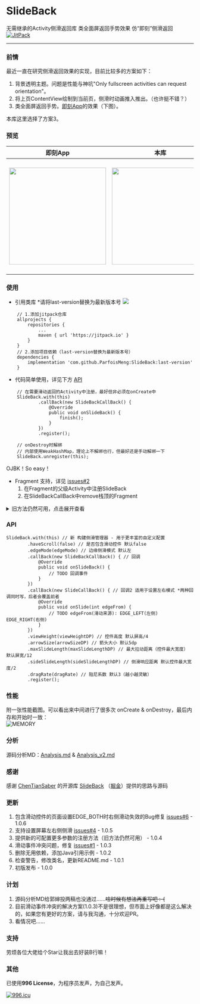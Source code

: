 # SlideBack
无需继承的Activity侧滑返回库 类全面屏返回手势效果 仿“即刻”侧滑返回  [![JitPack](https://jitpack.io/v/ParfoisMeng/SlideBack.svg)](https://jitpack.io/#ParfoisMeng/SlideBack)

- - - - - 

### 前情
最近一直在研究侧滑返回效果的实现，目前比较多的方案如下：

1. 背景透明主题。问题是性能与神坑"Only fullscreen activities can request orientation"。
2. 将上页ContentView绘制到当前页，侧滑时动画推入推出。（也许挺不错？）
3. 类全面屏返回手势。[即刻App](https://www.ruguoapp.com/)的效果（下图）。

本库这里选择了方案3。

### 预览
| 即刻App | 本库 | Demo下载 |
| :---: | :---: | :---: |
| <img src="https://github.com/ParfoisMeng/SlideBack/raw/master/screenshot/jike.gif" width="260px"/> | <img src="https://github.com/ParfoisMeng/SlideBack/raw/master/screenshot/mine.gif" width="260px"/> | <img src="https://github.com/ParfoisMeng/SlideBack/raw/master/demo/demo_qr.gif" width="260px"/><br><br>[Demo下载](https://raw.githubusercontent.com/ParfoisMeng/SlideBack/master/demo/demo.apk) |

### 使用
 - 引用类库 *请将last-version替换为最新版本号 [![](https://jitpack.io/v/ParfoisMeng/SlideBack.svg)](https://jitpack.io/#ParfoisMeng/SlideBack)
```
    // 1.添加jitpack仓库
    allprojects {
        repositories {
            ...
            maven { url 'https://jitpack.io' }
        }
    }
    // 2.添加项目依赖（last-version替换为最新版本号）
    dependencies {
        implementation 'com.github.ParfoisMeng:SlideBack:last-version'
    }
```

- 代码简单使用，详见下方 [API](#API)
```
    // 在需要滑动返回的Activity中注册，最好但非必须在onCreate中
    SlideBack.with(this)
            .callBack(new SlideBackCallBack() {
                @Override
                public void onSlideBack() {
                    finish();
                }
            })
            .register();

    // onDestroy时解绑
    // 内部使用WeakHashMap，理论上不解绑也行，但最好还是手动解绑一下
    SlideBack.unregister(this);
```

OJBK！So easy！

- Fragment 支持，详见 [issues#2](https://github.com/ParfoisMeng/SlideBack/issues/2)
  1. 在Fragment的父级Activity中注册SlideBack
  2. 在SlideBackCallBack中remove栈顶的Fragment

<details>
<summary>旧方法仍然可用，点击展开查看</summary>

```
// Kotlin
class SecondActivity : AppCompatActivity() {
    override fun onCreate(savedInstanceState: Bundle?) {
        super.onCreate(savedInstanceState)
        // 在需要滑动返回的Activity中注册
        SlideBack.register(this) {
            Toast.makeText(this, "SlideBack", Toast.LENGTH_SHORT).show()
        }
    }

    override fun onDestroy() {
        super.onDestroy()
        // onDestroy时记得解绑
        // 内部使用WeakHashMap，理论上不解绑也行，但最好还是手动解绑一下
        SlideBack.unregister(this)
    }
}

// Java
public class SecondActivity extends AppCompatActivity {
    @Override
    protected void onCreate(@Nullable Bundle savedInstanceState) {
        super.onCreate(savedInstanceState);
        // 在需要滑动返回的Activity中注册
        SlideBack.register(this, new SlideBackCallBack() {
            @Override
            public void onSlideBack() {
                Toast.makeText(SecondActivity.this, "SlideBack", Toast.LENGTH_SHORT).show();
            }
        });
    }

    @Override
    protected void onDestroy() {
        super.onDestroy();
        // onDestroy时记得解绑
        // 内部使用WeakHashMap，理论上不解绑也行，但最好还是手动解绑一下
        SlideBack.unregister(this);
    }
}

// 如果需要在有可滑动View(RecycleView/ScrollView等)的Activity中使用，请使用此注册方法。
// haveScroll：页面是否有滑动
SlideBack.register(Activity activity, boolean haveScroll, SlideBackCallBack callBack)
```
</details>

### API
```
SlideBack.with(this) // 新 构建侧滑管理器 - 用于更丰富的自定义配置
        .haveScroll(false) // 是否包含滑动控件 默认false
        .edgeMode(edgeMode) // 边缘侧滑模式 默认左
        .callBack(new SlideBackCallBack() { // 回调
            @Override
            public void onSlideBack() {
                // TODO 回调事件
            }
        })
        .callBack(new SlideCallBack() { // 回调2 适用于设置左右模式 *两种回调同时写，后者会覆盖前者
            @Override
            public void onSlide(int edgeFrom) {
                // TODO edgeFrom(滑动来源): EDGE_LEFT(左侧) EDGE_RIGHT(右侧)
            }
        })
        .viewHeight(viewHeightDP) // 控件高度 默认屏高/4
        .arrowSize(arrowSizeDP) // 箭头大小 默认5dp
        .maxSlideLength(maxSlideLengthDP) // 最大拉动距离（控件最大宽度） 默认屏宽/12
        .sideSlideLength(sideSlideLengthDP) // 侧滑响应距离 默认控件最大宽度/2
        .dragRate(dragRate) // 阻尼系数 默认3（越小越灵敏）
        .register();
```

### 性能
附一张性能截图。可以看出来中间进行了很多次 onCreate & onDestroy，最后内存和开始时一致：<br>
![
MEMORY](https://github.com/ParfoisMeng/SlideBack/raw/master/screenshot/memory.png)

### 分析
源码分析MD：[Analysis.md](https://github.com/ParfoisMeng/SlideBack/blob/master/Analysis.md) & [Analysis_v2.md](https://github.com/ParfoisMeng/SlideBack/blob/master/Analysis_v2.md)

### 感谢
感谢 [ChenTianSaber](https://github.com/ChenTianSaber)  的开源库 [SlideBack](https://github.com/ChenTianSaber/SlideBack) （[掘金](https://juejin.im/post/5b7a837cf265da432f653617)）提供的思路与源码

### 更新
1. 包含滑动控件的页面设置EDGE_BOTH时右侧滑动失效的Bug修复 [issues#6](https://github.com/ParfoisMeng/SlideBack/issues/6) - 1.0.6
2. 支持设置屏幕左右侧侧滑 [issues#4](https://github.com/ParfoisMeng/SlideBack/issues/4) - 1.0.5
3. 提供新的可配置更多参数的注册方法（旧方法仍然可用） - 1.0.4
4. 滑动事件冲突问题，修复 [issues#1](https://github.com/ParfoisMeng/SlideBack/issues/1) - 1.0.3
5. 删除无用依赖，添加Java引用示例 - 1.0.2
6. 检查警告，修改类名，更新README.md - 1.0.1
7. 初版发布 - 1.0.0

### 计划
1. 源码分析MD给郭婶投两稿也没通过……<del>啥时候有想法再重写吧 :-(</del>
2. 目前滑动事件冲突的解决方案(1.0.3)不是很理想，但市面上好像都是这么解决的，如果您有更好的方案，请与我沟通，十分欢迎PR。
3. 看情况吧......

### 支持
劳烦各位大佬给个Star让我出去好装B行嘛！

### 其他
已使用<b>996 License</b>，为程序员发声，为自己发声。

[![996.icu](https://img.shields.io/badge/link-996.icu-red.svg)](https://996.icu)
